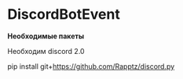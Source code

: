 # DiscordBotEvent

**Необходимые пакеты**

Необходим discord 2.0

pip install git+https://github.com/Rapptz/discord.py
